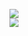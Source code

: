 [![](https://img.shields.io/badge/Made%20With-Github%20Spray-lightgrey.svg?style=for-the-badge&logo=github)](https://github.com/Annihil/github-spray#12085)  
[![](https://i.imgur.com/2DrTn0Z.gif)](https://github.com/Annihil/github-spray)